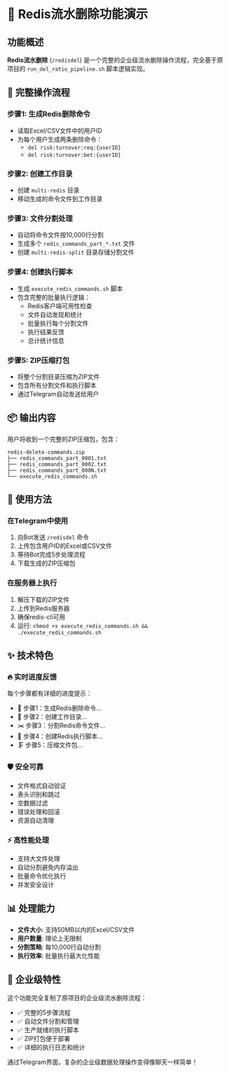 # 🎯 Redis流水删除功能演示

## 功能概述

**Redis流水删除** (`/redisdel`) 是一个完整的企业级流水删除操作流程，完全基于原项目的 `run_del_ratio_pipeline.sh` 脚本逻辑实现。

## 🔄 完整操作流程

### 步骤1: 生成Redis删除命令
- 读取Excel/CSV文件中的用户ID
- 为每个用户生成两条删除命令：
  - `del risk:turnover:req:{userID}`
  - `del risk:turnover:bet:{userID}`

### 步骤2: 创建工作目录
- 创建 `multi-redis` 目录
- 移动生成的命令文件到工作目录

### 步骤3: 文件分割处理
- 自动将命令文件按10,000行分割
- 生成多个 `redis_commands_part_*.txt` 文件
- 创建 `multi-redis-split` 目录存储分割文件

### 步骤4: 创建执行脚本
- 生成 `execute_redis_commands.sh` 脚本
- 包含完整的批量执行逻辑：
  - Redis客户端可用性检查
  - 文件自动发现和统计
  - 批量执行每个分割文件
  - 执行结果反馈
  - 总计统计信息

### 步骤5: ZIP压缩打包
- 将整个分割目录压缩为ZIP文件
- 包含所有分割文件和执行脚本
- 通过Telegram自动发送给用户

## 📦 输出内容

用户将收到一个完整的ZIP压缩包，包含：

```
redis-delete-commands.zip
├── redis_commands_part_0001.txt
├── redis_commands_part_0002.txt
├── redis_commands_part_000N.txt
└── execute_redis_commands.sh
```

## 🚀 使用方法

### 在Telegram中使用
1. 向Bot发送 `/redisdel` 命令
2. 上传包含用户ID的Excel或CSV文件
3. 等待Bot完成5步处理流程
4. 下载生成的ZIP压缩包

### 在服务器上执行
1. 解压下载的ZIP文件
2. 上传到Redis服务器
3. 确保redis-cli可用
4. 运行: `chmod +x execute_redis_commands.sh && ./execute_redis_commands.sh`

## ✨ 技术特色

### 🔥 实时进度反馈
每个步骤都有详细的进度提示：
- 📝 步骤1：生成Redis删除命令...
- 📁 步骤2：创建工作目录...
- ✂️ 步骤3：分割Redis命令文件...
- 📜 步骤4：创建Redis执行脚本...
- 🗜️ 步骤5：压缩文件包...

### 🛡️ 安全可靠
- 文件格式自动验证
- 表头识别和跳过
- 空数据过滤
- 错误处理和回滚
- 资源自动清理

### ⚡ 高性能处理
- 支持大文件处理
- 自动分割避免内存溢出
- 批量命令优化执行
- 并发安全设计

## 📊 处理能力

- **文件大小**: 支持50MB以内的Excel/CSV文件
- **用户数量**: 理论上无限制
- **分割策略**: 每10,000行自动分割
- **执行效率**: 批量执行最大化性能

## 🎉 企业级特性

这个功能完全复制了原项目的企业级流水删除流程：
- ✅ 完整的5步骤流程
- ✅ 自动文件分割和管理
- ✅ 生产就绪的执行脚本
- ✅ ZIP打包便于部署
- ✅ 详细的执行日志和统计

通过Telegram界面，复杂的企业级数据处理操作变得像聊天一样简单！